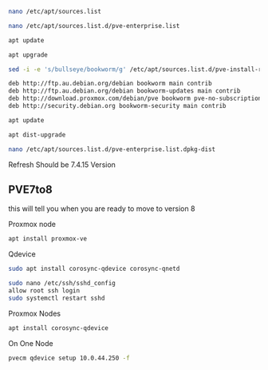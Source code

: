 ```bash
nano /etc/apt/sources.list
```

```bash
nano /etc/apt/sources.list.d/pve-enterprise.list
```

```bash
apt update
```

```bash
apt upgrade
```

```bash
sed -i -e 's/bullseye/bookworm/g' /etc/apt/sources.list.d/pve-install-repo.list

deb http://ftp.au.debian.org/debian bookworm main contrib
deb http://ftp.au.debian.org/debian bookworm-updates main contrib
deb http://download.proxmox.com/debian/pve bookworm pve-no-subscription
deb http://security.debian.org bookworm-security main contrib

```

```bash
apt update
```

```bash
apt dist-upgrade
```

```bash
nano /etc/apt/sources.list.d/pve-enterprise.list.dpkg-dist
```

Refresh Should be 7.4.15 Version

## PVE7to8
this will tell you when you are ready to move to version 8

Proxmox node
```bash
apt install proxmox-ve
```

Qdevice
```bash
sudo apt install corosync-qdevice corosync-qnetd
```

```bash
sudo nano /etc/ssh/sshd_config
allow root ssh login
sudo systemctl restart sshd
```

Proxmox Nodes
```bash
apt install corosync-qdevice
```

On One Node
```bash
pvecm qdevice setup 10.0.44.250 -f
```

